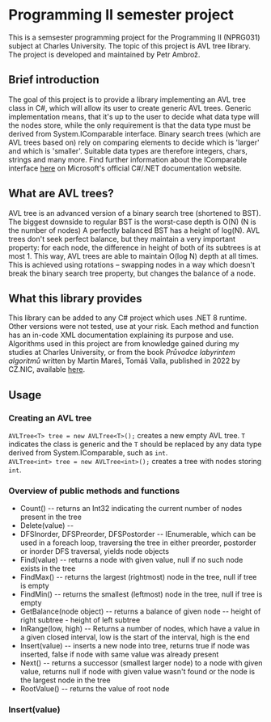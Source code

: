 # Programming II semester project

This is a semsester programming project for the Programming II (NPRG031) subject at Charles University.
The topic of this project is AVL tree library.
The project is developed and maintained by Petr Ambrož.

## Brief introduction

The goal of this project is to provide a library implementing an AVL tree class in C#, which will allow its user to
create generic AVL trees. Generic implementation means, that it's up to the user to decide what data type will the nodes
store, while the only requirement is that the data type must be derived from System.IComparable interface. Binary search
trees (which are AVL trees based on) rely on comparing elements to decide which is 'larger' and which is 'smaller'.
Suitable data types are therefore integers, chars, strings and many more. Find further information about the IComparable
interface [here](https://learn.microsoft.com/en-us/dotnet/api/system.icomparable?view=net-8.0) on Microsoft's official
C#/.NET documentation website.

## What are AVL trees?

AVL tree is an advanced version of a binary search tree (shortened to BST). The biggest downside to regular BST is the
worst-case depth is O(N) (N is the number of nodes) A perfectly balanced BST has a height of log(N). AVL trees don't
seek perfect balance, but they maintain a very important property: for each node, the difference in height of both of
its subtrees is at most 1. This way, AVL trees are able to maintain O(log N) depth at all times.  
This is achieved using rotations – swapping nodes in a way which doesn't break the binary search tree property, but 
changes the balance of a node.

## What this library provides

This library can be added to any C# project which uses .NET 8 runtime. Other versions were not tested, use at your risk.
Each method and function has an in-code XML documentation explaining its purpose and use.
Algorithms used in this project are from knowledge gained during my studies at Charles University, or from the book
*Průvodce labyrintem algoritmů* written by Martin Mareš, Tomáš Valla, published in 2022 by CZ.NIC, available 
[here](http://pruvodce.ucw.cz).

## Usage

### Creating an AVL tree

`AVLTree<T> tree = new AVLTree<T>();` creates a new empty AVL tree. `T` indicates the class is generic and the `T`
should be replaced by any data type derived from System.IComparable, such as `int`.  
`AVLTree<int> tree = new AVLTree<int>();` creates a tree with nodes storing `int`.

### Overview of public methods and functions
* Count() -- returns an Int32 indicating the current number of nodes present in the tree
* Delete(value) -- 
* DFSInorder, DFSPreorder, DFSPostorder -- IEnumerable, which can be used in a foreach loop, traversing the tree in either preorder, postorder or inorder DFS traversal, yields node objects
* Find(value) -- returns a node with given value, null if no such node exists in the tree
* FindMax() -- returns the largest (rightmost) node in the tree, null if tree is empty
* FindMin() -- returns the smallest (leftmost) node in the tree, null if tree is empty
* GetBalance(node object) -- returns a balance of given node -- height of right subtree - height of left subtree
* InRange(low, high) --  Returns a number of nodes, which have a value in a given closed interval, low is the start of the interval, high is the end
* Insert(value) -- inserts a new node into tree, returns true if node was inserted, false if node with same value was already present
* Next() -- returns a successor (smallest larger node) to a node with given value, returns null if node with given value wasn't found or the node is the largest node in the tree
* RootValue() -- returns the value of root node

### Insert(value)
